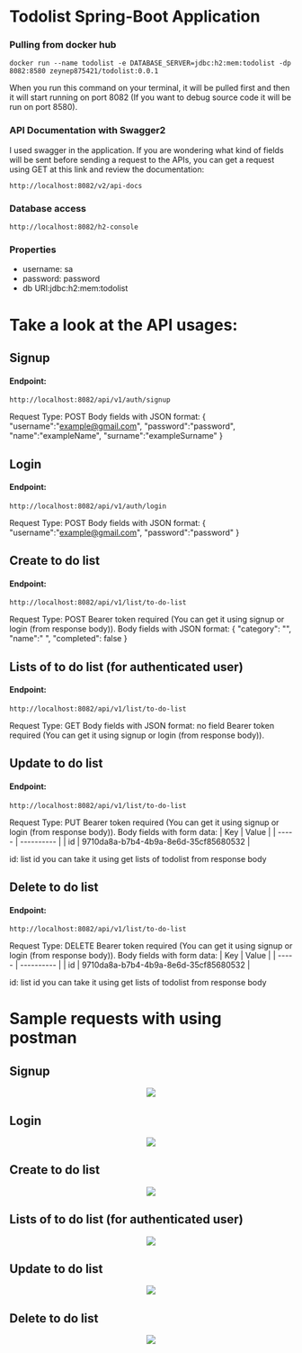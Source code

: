 # Todolist Spring-Boot Application


### Pulling from docker hub
```
docker run --name todolist -e DATABASE_SERVER=jdbc:h2:mem:todolist -dp 8082:8580 zeynep875421/todolist:0.0.1 
```
When you run this command on your terminal, it will be pulled first and then it will start running on port 8082 (If you want to debug source code it will be run on port 8580).

### API Documentation with Swagger2
I used swagger in the application. If you are wondering what kind of fields will be sent before sending a request to the APIs, you can get a request using GET at this link and review the documentation:
```
http://localhost:8082/v2/api-docs
```
### Database access
```
http://localhost:8082/h2-console
```
### Properties
* username: sa
* password: password
* db URI:jdbc:h2:mem:todolist

# Take a look at the API usages:
## Signup
#### Endpoint: 
```
http://localhost:8082/api/v1/auth/signup
```
Request Type: POST
Body fields with JSON format:
{
    "username":"example@gmail.com",
    "password":"password",
    "name":"exampleName",
    "surname":"exampleSurname"
}
## Login
#### Endpoint: 
```
http://localhost:8082/api/v1/auth/login
```
Request Type: POST
Body fields with JSON format:
{
    "username":"example@gmail.com",
    "password":"password"
}
## Create to do list
#### Endpoint: 
```
http://localhost:8082/api/v1/list/to-do-list
```
Request Type: POST
Bearer token required (You can get it using signup or login (from response body)).
Body fields with JSON format:
 {
     "category": "",
     "name":" ",
     "completed": false 
 }
## Lists of to do list (for authenticated user)
#### Endpoint: 
```
http://localhost:8082/api/v1/list/to-do-list
```
Request Type: GET
Body fields with JSON format:
no field
Bearer token required (You can get it using signup or login (from response body)).
## Update to do list
#### Endpoint: 
```
http://localhost:8082/api/v1/list/to-do-list
```
Request Type: PUT
Bearer token required (You can get it using signup or login (from response body)).
Body fields with form data:
| Key	| Value | 
| ----- | ---------- |
|   id  	| 9710da8a-b7b4-4b9a-8e6d-35cf85680532     |

id: list id you can take it using get lists of todolist from response body

## Delete to do list
#### Endpoint: 
```
http://localhost:8082/api/v1/list/to-do-list
```
Request Type: DELETE
Bearer token required (You can get it using signup or login (from response body)).
Body fields with form data:
| Key	| Value | 
| ----- | ---------- |
|   id  	| 9710da8a-b7b4-4b9a-8e6d-35cf85680532     |

id: list id you can take it using get lists of todolist from response body

# Sample requests with using postman

## Signup
<p align="center">
  <img src= "https://github.com/zeynepbetulcelik/todolist/blob/master/postman%20screenshots/signup.PNG">
</p>

 ## Login

<p align="center">
  <img src="https://github.com/zeynepbetulcelik/todolist/blob/master/postman%20screenshots/login.PNG">
</p>

## Create to do list

<p align="center">
  <img src="https://github.com/zeynepbetulcelik/todolist/blob/master/postman%20screenshots/create-list.PNG">
</p>

## Lists of to do list (for authenticated user)

<p align="center">
  <img src="https://github.com/zeynepbetulcelik/todolist/blob/master/postman%20screenshots/lists.PNG">
</p>

## Update to do list

<p align="center">
  <img src="https://github.com/zeynepbetulcelik/todolist/blob/master/postman%20screenshots/update-list.PNG">
</p>

## Delete to do list

<p align="center">
  <img src="https://github.com/zeynepbetulcelik/todolist/blob/master/postman%20screenshots/delete-list.PNG">
</p>

